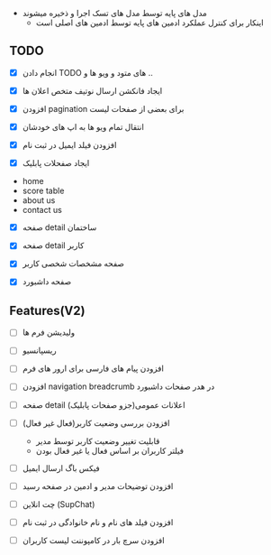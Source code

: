  - مدل های پایه توسط مدل های تسک اجرا و ذخیره میشوند
    - اینکار برای کنترل عملکرد ادمین های پایه توسط ادمین های اصلی است 

## TODO

- [x] انجام دادن TODO های متود و ویو ها و ..

- [x]  ایجاد فانکشن ارسال نوتیف متخص اعلان ها

- [x]  افزودن pagination برای بعضی از صفحات لیست

- [x]  انتقال تمام ویو ها به اپ های خودشان
  
- [x]  افزودن فیلد ایمیل در ثبت نام
   
- [x]  ایجاد صفحلات پابلیک
  - home
  - score table
  - about us 
  - contact us

- [x]  صفحه detail ساختمان

- [x]  صفحه detail کاربر

- [x]  صفحه مشخصات شخصی کاربر

- [x]  صفحه داشبورد


## Features(V2)


- [ ]  ولیدیشن فرم ها

- [ ]  ریسپانسیو

- [ ] افزودن پیام های فارسی برای ارور های فرم

- [ ] افزودن navigation breadcrumb در هدر صفحات داشبورد
- [ ]  صفحه detail اعلانات عمومی(جزو صفحات پابلیک)
- [ ]  افزودن بررسی وضعیت کاربر(فعال غیر فعال)
    - قابلیت تغییر وضعیت کاربر توسط مدیر
    - فیلتر کاربران بر اساس فعال یا غیر فعال بودن

         

- [ ] فیکس باگ ارسال ایمیل
- [ ] افزودن توضیحات مدیر و ادمین در صفحه رسید
- [ ] چت انلاین (SupChat)
- [ ] افزودن فیلد های نام و نام خانوادگی در ثبت نام
- [ ] افزودن سرچ بار در کامپوننت لیست کاربران





